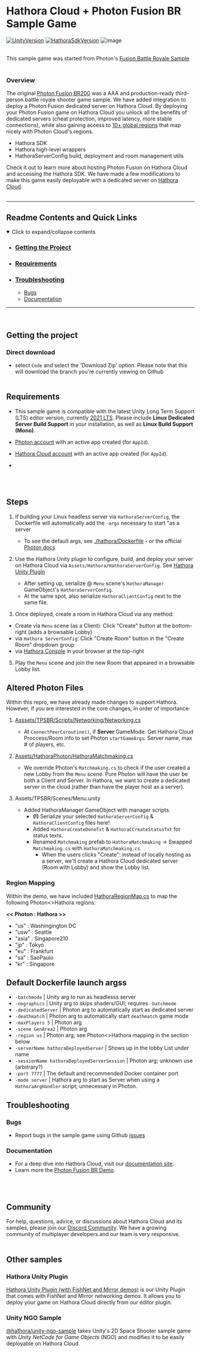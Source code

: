 
# Hathora Cloud + Photon Fusion BR Sample Game

[![UnityVersion](https://img.shields.io/badge/Unity-2021.3%20LTS-57b9d3.svg?logo=unity&color=2196F3)](https://unity.com/releases/editor/qa/lts-releases)
[![HathoraSdkVersion](https://img.shields.io/badge/Hathora%20SDK-1.5.1-57b9d3.svg?logo=none&color=AF64EE)](https://hathora.dev/docs)
![image](https://assetstorev1-prd-cdn.unity3d.com/key-image/44946285-5088-4f57-b51b-a996184da940.webp)
<br><br>

This sample game was started from Photon's [Fusion Battle Royale Sample](https://doc.photonengine.com/fusion/current/game-samples/fusion-br/quickstart)
<br><br>

### Overview

The original [Photon Fusion BR200](https://doc.photonengine.com/fusion/current/game-samples/fusion-br/quickstart) was a AAA and production-ready third-person battle royale shooter game sample. We have added integration to deploy a Photon Fusion dedicated server on Hathora Cloud. By deploying your Photon Fusion game on Hathora Cloud you unlock all the benefits of dedicated servers (cheat protection, improved latency, more stable connections), while also gaining access to [10+ global regions](https://hathora.dev/docs/faq/scale-globally) that map nicely with Photon Cloud's regions.

* Hathora SDK
* Hathora high-level wrappers
* HathoraServerConfig build, deployment and room management utils

Check it out to learn more about hosting Photon Fusion on Hathora Cloud and accessing the Hathora SDK. We have made a few modifications to make this game easily deployable with a dedicated server on [Hathora Cloud](https://hathora.dev/docs).
<br><br>

---
## Readme Contents and Quick Links
<details open> <summary> Click to expand/collapse contents </summary>

- ### [Getting the Project](#getting-the-project-1)
- ### [Requirements](#requirements-1)
- ### [Troubleshooting](#troubleshooting-1)
  - [Bugs](#bugs)
  - [Documentation](#documentation)

</details>

---
<br>

## Getting the project
### Direct download

 - select `Code` and select the 'Download Zip' option.  Please note that this will download the branch you're currently viewing on Github
<br><br>

## Requirements

- This sample game is compatible with the latest Unity Long Term Support (LTS) editor version, currently [2021 LTS](https://unity.com/releases/2021-lts). Please include **Linux Dedicated Server Build Support** in your installation, as well as **Linux Build Support (Mono)**.

- [Photon account](https://www.photonengine.com/fusion) with an active app created (for `AppId`).

- [Hathora Cloud account](https://console.hathora.dev) with an active app created (for `AppId`).

- 
<br><br>

## Steps

1. If building your Linux headless server via `HathoraServerConfig`, the Dockerfile will automatically add the `-args` necessary to start "as a server
    - To see the default args, see [./hathora/Dockerfile](https://github.com/hathora/photon-fusion-br/blob/main/.hathora/Dockerfile) - or the official [Photon docs](https://doc.photonengine.com/fusion/current/game-samples/fusion-br/quickstart)

2. Use the Hathora Unity plugin to configure, build, and deploy your server on Hathora Cloud via `Assets/Hathora/HathoraServerConfig`. See [Hathora Unity Plugin](https://github.com/hathora/unity-plugin)
    - After setting up, serialize @ `Menu` scene's `HathoraManager` GameObject's `HathoraServerConfig`.
    - At the same spot, also serialize `HathoraClientConfig` next to the same file.

4. Once deployed, create a room in Hathora Cloud via any method:
  - Create via `Menu` scene (as a Client): Click "Create" button at the bottom-right (adds a browsable Lobby)
  - via `Hathora ServerConfig`: Click "Create Room" button in the "Create Room" dropdown group
  - via [Hathora Console](https://console.hathora.dev) in your browser at the top-right

5. Play the `Menu` scene and join the new Room that appeared in a browsable Lobby list.

## Altered Photon Files

Within this repro, we have already made changes to support Hathora. However, if you are interested in the core changes, in order of importance:

1. [Asssets/TPSBR/Scripts/Networking/Networking.cs](https://github.com/hathora/photon-fusion-br/blob/main/Assets/TPSBR/Scripts/Networking/Networking.cs)
    * At `ConnectPeerCoroutine()`, if **Server** GameMode: Get Hathora Cloud Proccess/Room info to set Photon `startGameArgs`. Server name, max # of players, etc.

2. [Assets/HathoraPhoton/HathoraMatchmaking.cs](https://github.com/hathora/photon-fusion-br/blob/main/Assets/HathoraPhoton/HathoraMatchmaking.cs)
    * We override Photon's `Matchmaking.cs` to check if the user created a new Lobby from the `Menu` scene. Pure Photon will have the user be both a Client and Server. In Hathora, we want to create a dedicated server in the cloud (rather than have the player host as a server).

3. Assets/TPSBR/Scenes/Menu.unity
    * Added HathoraManager GameObject with manager scripts. 
      * **(!)** Serialize your selected `HathoraServerConfig` & `HathoraClientConfig` files here!
      * Added `HathoraCreateDoneTxt` & `HathoraCCreateStatusTxt` for status texts.
      * Renamed `Matchmaking` prefab to `HathoraMatchmaking` -> Swapped `Matchmaking.cs` with `HathoraMatchmaking.cs`.
          * When the users clicks "Create": instead of locally hosting as a server, we'll create a Hathora Cloud dedicated server (Room with Lobby) and show the Lobby list.

### Region Mapping

Within the demo, we have included [HathoraRegionMap.cs](https://github.com/hathora/photon-fusion-br/blob/main/Assets/HathoraPhoton/HathoraRegionMap.cs) to map the following Photon<>Hathora regions:

**<< Photon : Hathora >>**
- "us" : Washingington DC
- "usw" : Seattle
- "asia" : Singapore210
- "jp" : Tokyo
- "eu" : Frankfurt
- "sa" : SaoPaulo
- "kr" : Singapore

## Default Dockerfile launch argss

- `-batchmode` | Unity arg to run as headlesss server
- `-nographics` | Unity arg to skips shaders/GUI; requires `-batchmode`
- `-dedicatedServer` | Photon arg to automatically start as dedicated server
- `-deathmatch` | Photon arg to automatically start `deathmatch` game mode
- `-maxPlayers 5` | Photon arg
- `-scene GenArea2` | Photon arg
- `-region us` | Photon arg; see Photon<>Hathora mapping in the section below
- `-serverName hathoraDeployedServer` | Shows up in the lobby List under name
- `-sessionName hathoraDeployedServerSession` | Photon arg; unknown use (arbitrary?)
- `-port 7777` | The default and recommended Docker container port
- `-mode server` | Hathora arg to start as Server when using a `HathoraArgHandler` script; unnecessary in Photon.

## Troubleshooting
### Bugs
- Report bugs in the sample game using Github [issues](https://github.com/hathora/photon-fusion-br/issues)
  
### Documentation
- For a deep dive into Hathora Cloud, visit our [documentation site](https://hathora.dev/docs).
- Learn more the [Photon Fusion BR Demo](https://doc.photonengine.com/fusion/current/game-samples/fusion-br).

<br><br>

## Community
For help, questions, advice, or discussions about Hathora Cloud and its samples, please join our [Discord Community](https://discord.gg/hathora). We have a growing community of multiplayer developers and our team is very responsive.
<br><br>

## Other samples
### Hathora Unity Plugin
[Hathora Unity Plugin (with FishNet and Mirror demos)](https://github.com/hathora/hathora-unity) is our Unity Plugin that comes with FishNet and Mirror networking demos. It allows you to deploy your game on Hathora Cloud directly from our editor plugin.

### Unity NGO Sample
[@hathora/unity-ngo-sample](https://github.com/hathora/unity-ngo-sample) takes Unity's 2D Space Shooter sample game with *Unity NetCode for Game Objects* (NGO) and modifies it to be easily deployable on Hathora Cloud.
<br><br>
